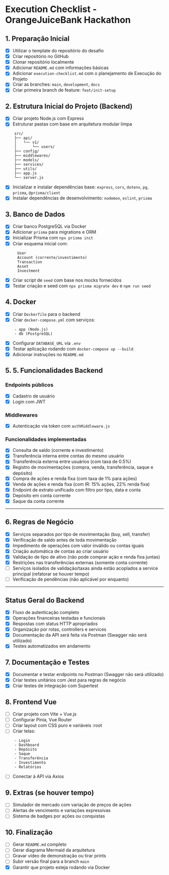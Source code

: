 # Execution Checklist - OrangeJuiceBank Hackathon

## 1. Preparação Inicial

- [x] Utilizar o template do repositório do desafio
- [x] Criar repositório no GitHub
- [x] Clonar repositório localmente
- [x] Adicionar `README.md` com informações básicas
- [x] Adicionar `execution-checklist.md` com o planejamento de Execução do Projeto
- [x] Criar as branches: `main`, `development`, `docs`
- [x] Criar primeira branch de feature: `feat/init-setup`

## 2. Estrutura Inicial do Projeto (Backend)

- [x] Criar projeto Node.js com Express
- [x] Estruturar pastas com base em arquitetura modular limpa

```
    src/
    ├── api/
    │   └── v1/
    │       └── users/
    ├── config/
    ├── middlewares/
    ├── models/
    ├── services/
    ├── utils/
    ├── app.js
    └── server.js
```

- [x] Inicializar e instalar dependências base: `express`, `cors`, `dotenv`, `pg`, `prisma`, `@prisma/client`
- [x] Instalar dependências de desenvolvimento: `nodemon`, `eslint`, `prisma`

## 3. Banco de Dados

- [x] Criar banco PostgreSQL via Docker
- [x] Adicionar `prisma` para migrations e ORM
- [x] Inicializar Prisma com `npx prisma init`
- [x] Criar esquema inicial com:
  ```
    User
    Account (corrente/investimento)
    Transaction
    Asset
    Investment
  ```
- [x] Criar script de `seed` com base nos mocks fornecidos
- [x] Testar criação e seed com `npx prisma migrate dev` e `npm run seed`

## 4. Docker

- [x] Criar `Dockerfile` para o backend
- [x] Criar `docker-compose.yml` com serviços:
```
    - app (Node.js)
    - db (PostgreSQL)
```
- [x] Configurar `DATABASE_URL` via `.env`
- [x] Testar aplicação rodando com `docker-compose up --build`
- [x] Adicionar instruções no `README.md`

## 5. 5. Funcionalidades Backend

### Endpoints públicos
- [x] Cadastro de usuário
- [x] Login com JWT

### Middlewares
- [x] Autenticação via token com `authMiddleware.js`

### Funcionalidades implementadas
- [x] Consulta de saldo (corrente e investimento)
- [x] Transferência interna entre contas do mesmo usuário
- [x] Transferência externa entre usuários (com taxa de 0.5%)
- [x] Registro de movimentações (compra, venda, transferência, saque e depósito)
- [x] Compra de ações e renda fixa (com taxa de 1% para ações)
- [x] Venda de ações e renda fixa (com IR: 15% ações, 22% renda fixa)
- [x] Endpoint de extrato unificado com filtro por tipo, data e conta
- [x] Depósito em conta corrente
- [x] Saque da conta corrente

---

## 6. Regras de Negócio

- [x] Serviços separados por tipo de movimentação (buy, sell, transfer)
- [x] Verificação de saldo antes de toda movimentação
- [x] Impedimento de operações com valor inválido ou contas iguais
- [x] Criação automática de contas ao criar usuário
- [x] Validação de tipo de ativo (não pode comprar ação e renda fixa juntas)
- [x] Restrições nas transferências externas (somente conta corrente)
- [ ] Serviços isolados de validação/taxas ainda estão acoplados a service principal (refatorar se houver tempo)
- [ ] Verificação de pendências (não aplicável por enquanto)

---

## Status Geral do Backend

- [x] Fluxo de autenticação completo
- [x] Operações financeiras testadas e funcionais
- [x] Respostas com status HTTP apropriados
- [x] Organização por rotas, controllers e services
- [x] Documentação da API será feita via Postman (Swagger não será utilizado)
- [x] Testes automatizados em andamento

## 7. Documentação e Testes

- [x] Documentar e testar endpoints no Postman (Swagger não será utilizado)
- [x] Criar testes unitários com Jest para regras de negócio
- [x] Criar testes de integração com Supertest

## 8. Frontend Vue

- [ ] Criar projeto com Vite + Vue.js
- [ ] Configurar Pinia, Vue Router
- [ ] Criar layout com CSS puro e variáveis :root
- [ ] Criar telas:
```
    - Login
    - Dashboard
    - Depósito
    - Saque
    - Transferência
    - Investimento
    - Relatórios
```
- [ ] Conectar à API via Axios

## 9. Extras (se houver tempo)

- [ ] Simulador de mercado com variação de preços de ações
- [ ] Alertas de vencimento e variações expressivas
- [ ] Sistema de badges por ações ou conquistas

## 10. Finalização

- [ ] Gerar `README.md` completo
- [ ] Gerar diagrama Mermaid da arquitetura
- [ ] Gravar vídeo de demonstração ou tirar prints
- [ ] Subir versão final para a branch `main`
- [x] Garantir que projeto esteja rodando via Docker
